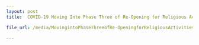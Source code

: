 ```yaml
---
layout: post
title:  COVID-19 Moving Into Phase Three of Re-Opening for Religious Activities Issued on 26 December 2020

file_url: /media/MovingintoPhaseThreeofRe-OpeningforReligiousActivities(26Dec2020)_update26Jan2021.pdf

---
```

